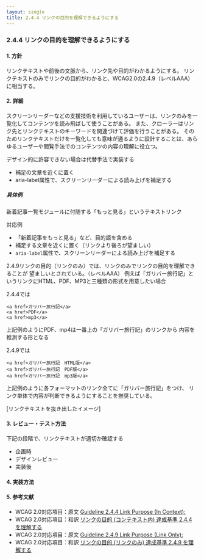 ```yaml
---
layout: single
title: 2.4.4 リンクの目的を理解できるようにする
---
```


### 2.4.4 リンクの目的を理解できるようにする

#### 1. 方針

リンクテキストや前後の文脈から、リンク先や目的がわかるようにする。
リンクテキストのみでリンクの目的がわかると、WCAG2.0の2.4.9（レベルAAA）に相当する。


#### 2. 詳細

スクリーンリーダーなどの支援技術を利用しているユーザーは、リンクのみを一覧化してコンテンツを読み飛ばして使うことがある。
また、クローラーはリンク先とリンクテキストのキーワードを関連づけて評価を行うことがある。
そのためリンクテキストだけを一覧化しても意味が通るように設計することは、あらゆるユーザーや閲覧手法でのコンテンツの内容の理解に役立つ。

デザイン的に許容できない場合は代替手法で実装する

- 補足の文章を近くに置く
- aria-label属性で、スクリーンリーダーによる読み上げを補足する

##### 具体例

新着記事一覧モジュールに付随する「もっと見る」というテキストリンク

対応例

- 「新着記事をもっと見る」など、目的語を含める
- 補足する文章を近くに置く（リンクより後ろが望ましい）
- `aria-label`属性で、スクリーンリーダーによる読み上げを補足する

2.4.9リンクの目的（リンクのみ）では、リンクのみでリンクの目的を理解できることが
望ましいとされている。（レベルAAA）
例えば「ガリバー旅行記」というリンクにHTML、PDF、MP3と三種類の形式を用意したい場合

2.4.4では

```
<a href>ガリバー旅行記</a>
<a href>PDF</a>
<a href>mp3</a>
```

上記例のようにPDF、mp4は一番上の「ガリバー旅行記」のリンクから
内容を推測する形となる

2.4.9では

```
<a href>ガリバー旅行記　HTML版</a>
<a href>ガリバー旅行記　PDF版</a>
<a href>ガリバー旅行記　mp3版</a>
```

上記例のように各フォーマットのリンク全てに「ガリバー旅行記」をつけ、
リンク単体で内容が判断できるようにすることを推奨している。

[リンクテキストを抜き出したイメージ]

#### 3. レビュー・テスト方法

下記の段階で、リンクテキストが適切か確認する

- 企画時
- デザインレビュー
- 実装後

#### 4. 実装方法

#### 5. 参考文献

- WCAG 2.0対応項目：原文 [Guideline 2.4.4 Link Purpose (In Context):](https://www.w3.org/TR/UNDERSTANDING-WCAG20/navigation-mechanisms-refs.html)
- WCAG 2.0対応項目：和訳 [リンクの目的 (コンテキスト内) 達成基準 2.4.4 を理解する](https://waic.jp/docs/UNDERSTANDING-WCAG20/navigation-mechanisms-refs.html#pdlinkcontextdef)
- WCAG 2.0対応項目：原文 [Guideline 2.4.9 Link Purpose (Link Only):](https://www.w3.org/TR/UNDERSTANDING-WCAG20/navigation-mechanisms-link.html)
- WCAG 2.0対応項目：和訳 [リンクの目的 (リンクのみ) 達成基準 2.4.9 を理解する](https://waic.jp/docs/UNDERSTANDING-WCAG20/navigation-mechanisms-link.html)
